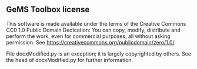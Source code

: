 GeMS Toolbox license
--------------------

This software is made available under the terms of the Creative Commons CC0 1.0 Public Domain Dedication: You can copy, modify, distribute and perform the work, even for commercial purposes, all without asking permission. See https://creativecommons.org/publicdomain/zero/1.0/    

File docxModified.py is an exception; it is largely copyrighted by others. See the head of docxModified.py for further information. 